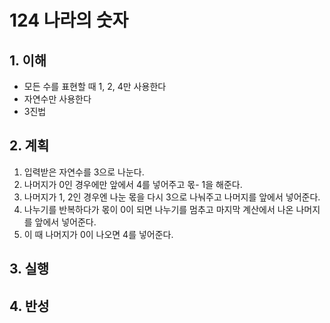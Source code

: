 # 124 나라의 숫자

## 1. 이해

- 모든 수를 표현할 때 1, 2, 4만 사용한다
- 자연수만 사용한다
- 3진법

## 2. 계획

1. 입력받은 자연수를 3으로 나눈다.
2. 나머지가 0인 경우에만 앞에서 4를 넣어주고 몫- 1을 해준다.
3. 나머지가 1, 2인 경우엔 나눈 몫을 다시 3으로 나눠주고 나머지를 앞에서 넣어준다.
4. 나누기를 반복하다가 몫이 0이 되면 나누기를 멈추고 마지막 계산에서 나온 나머지를 앞에서 넣어준다.
5. 이 때 나머지가 0이 나오면 4를 넣어준다.

## 3. 실행

## 4. 반성
